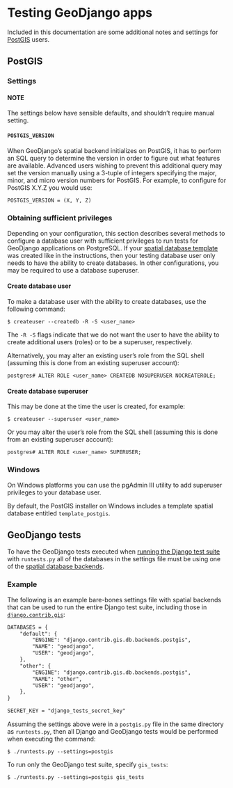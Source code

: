 # Testing GeoDjango apps

Included in this documentation are some additional notes and settings
for [PostGIS](#testing-postgis) users.

<a id="testing-postgis"></a>

## PostGIS

### Settings

#### NOTE
The settings below have sensible defaults, and shouldn’t require manual setting.

<a id="std-setting-POSTGIS_VERSION"></a>

#### `POSTGIS_VERSION`

When GeoDjango’s spatial backend initializes on PostGIS, it has to perform
an SQL query to determine the version in order to figure out what
features are available. Advanced users wishing to prevent this additional
query may set the version manually using a 3-tuple of integers specifying
the major, minor, and micro version numbers for PostGIS. For example,
to configure for PostGIS X.Y.Z you would use:

```default
POSTGIS_VERSION = (X, Y, Z)
```

### Obtaining sufficient privileges

Depending on your configuration, this section describes several methods to
configure a database user with sufficient privileges to run tests for
GeoDjango applications on PostgreSQL. If your
[spatial database template](install/postgis.md#spatialdb-template)
was created like in the instructions, then your testing database user
only needs to have the ability to create databases. In other configurations,
you may be required to use a database superuser.

#### Create database user

To make a database user with the ability to create databases, use the
following command:

```shell
$ createuser --createdb -R -S <user_name>
```

The `-R -S` flags indicate that we do not want the user to have the ability
to create additional users (roles) or to be a superuser, respectively.

Alternatively, you may alter an existing user’s role from the SQL shell
(assuming this is done from an existing superuser account):

```psql
postgres# ALTER ROLE <user_name> CREATEDB NOSUPERUSER NOCREATEROLE;
```

#### Create database superuser

This may be done at the time the user is created, for example:

```shell
$ createuser --superuser <user_name>
```

Or you may alter the user’s role from the SQL shell (assuming this
is done from an existing superuser account):

```psql
postgres# ALTER ROLE <user_name> SUPERUSER;
```

### Windows

On Windows platforms you can use the pgAdmin III utility to add superuser
privileges to your database user.

By default, the PostGIS installer on Windows includes a template
spatial database entitled `template_postgis`.

<a id="geodjango-tests"></a>

## GeoDjango tests

To have the GeoDjango tests executed when [running the Django test suite](../../../internals/contributing/writing-code/unit-tests.md#running-unit-tests) with `runtests.py` all of the databases in the settings
file must be using one of the [spatial database backends](db-api.md#spatial-backends).

### Example

The following is an example bare-bones settings file with spatial backends
that can be used to run the entire Django test suite, including those
in [`django.contrib.gis`](index.md#module-django.contrib.gis):

```default
DATABASES = {
    "default": {
        "ENGINE": "django.contrib.gis.db.backends.postgis",
        "NAME": "geodjango",
        "USER": "geodjango",
    },
    "other": {
        "ENGINE": "django.contrib.gis.db.backends.postgis",
        "NAME": "other",
        "USER": "geodjango",
    },
}

SECRET_KEY = "django_tests_secret_key"
```

Assuming the settings above were in a `postgis.py` file in the same
directory as `runtests.py`, then all Django and GeoDjango tests would
be performed when executing the command:

```shell
$ ./runtests.py --settings=postgis
```

To run only the GeoDjango test suite, specify `gis_tests`:

```shell
$ ./runtests.py --settings=postgis gis_tests
```
